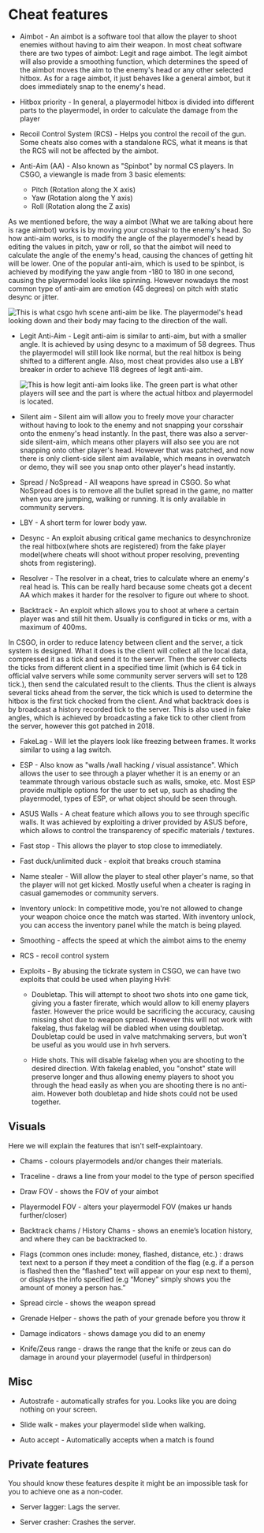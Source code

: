 # Cheat features

* Aimbot - An aimbot is a software tool that allow the player to shoot enemies without having to aim their weapon. In most cheat software there are two types of aimbot: Legit and rage aimbot. The legit aimbot will also provide a smoothing function, which determines the speed of the aimbot moves the aim to the enemy's head or any other selected hitbox. As for a rage aimbot, it just behaves like a general aimbot, but it does immediately snap to the enemy's head.

* Hitbox priority - In general, a playermodel hitbox is divided into different parts to the playermodel, in order to calculate the damage from the player

* Recoil Control System \(RCS\) - Helps you control the recoil of the gun. Some cheats also comes with a standalone RCS, what it means is that the RCS will not be affected by the aimbot.

* Anti-Aim \(AA\) - Also known as "Spinbot" by normal CS players. In CSGO, a viewangle is made from 3 basic elements:
  * Pitch \(Rotation along the X axis\)
  * Yaw   \(Rotation along the Y axis\)
  * Roll  \(Rotation along the Z axis\)

As we mentioned before, the way a aimbot \(What we are talking about here is rage aimbot\) works is by moving your crosshair to the enemy's head. So how anti-aim works, is to modify the angle of the playermodel's head by editing the values in pitch, yaw or roll, so that the aimbot will need to calculate the angle of the enemy's head, causing the chances of getting hit will be lower. One of the popular anti-aim, which is used to be spinbot, is achieved by modifying the yaw angle from -180 to 180 in one second, causing the playermodel looks like spinning. However nowadays the most common type of anti-aim are emotion \(45 degrees\) on pitch with static desync or jitter.

![This is what csgo hvh scene anti-aim be like. The playermodel&apos;s head looking down and their body may facing to the direction of the wall.](https://i.ytimg.com/vi/M2Tvf0EOXik/maxresdefault.jpg)

* Legit Anti-Aim - Legit anti-aim is similar to anti-aim, but with a smaller angle. It is achieved by using desync to a maximum of 58 degrees. Thus the playermodel will still look like normal, but the real hitbox is being shifted to a different angle. Also, most cheat provides also use a LBY breaker in order to achieve 118 degrees of legit anti-aim.

  ![This is how legit anti-aim looks like. The green part is what other players will see and the part is where the actual hitbox and playermodel is located. ](https://i.imgur.com/MgQ1jpJ.png)

* Silent aim - Silent aim will allow you to freely move your character without having to look to the enemy and not snapping your corsshair onto the enmeny's head instantly. In the past, there was also a server-side silent-aim, which means other players will also see you are not snapping onto other player's head. However that was patched, and now there is only client-side silent aim available, which means in overwatch or demo, they will see you snap onto other player's head instantly.

* Spread / NoSpread - All weapons have spread in CSGO. So what NoSpread does is to remove all the bullet spread in the game, no matter when you are jumping, walking or running. It is only available in community servers.

* LBY - A short term for lower body yaw.

* Desync - An exploit abusing critical game mechanics to desynchronize the real hitbox(where shots are registered) from the fake player model(where cheats will shoot without proper resolving, preventing shots from registering).

* Resolver - The resolver in a cheat, tries to calculate where an enemy's real head is. This can be really hard because some cheats got a decent AA which makes it harder for the resolver to figure out where to shoot.

* Backtrack - An exploit which allows you to shoot at where a certain player was and still hit them. Usually is configured in ticks or ms, with a maximum of 400ms.

In CSGO, in order to reduce latency between client and the server, a tick system is designed. What it does is the client will collect all the local data, compressed it as a tick and send it to the server. Then the server collects the ticks from different client in a specified time limit \(which is 64 tick in official valve servers while some community server servers will set to 128 tick.\), then send the calculated result to the clients. Thus the client is always several ticks ahead from the server, the tick which is used to determine the hitbox is the first tick chocked from the client. And what backtrack does is by broadcast a history recorded tick to the server. This is also used in fake angles, which is achieved by broadcasting a fake tick to other client from the server, however this got patched in 2018.

* FakeLag - Will let the players look like freezing between frames. It works similar to using a lag switch.

* ESP - Also know as "walls /wall hacking / visual assistance". Which allows the user to see through a player whether it is an enemy or an teammate through various obstacle such as walls, smoke, etc. Most ESP provide multiple options for the user to set up, such as shading the playermodel, types of ESP, or what object should be seen through.

* ASUS Walls - A cheat feature which allows you to see through specific walls. It was achieved by exploiting a driver provided by ASUS before, which allows to control the transparency of specific materials / textures.

* Fast stop - This allows the player to stop close to immediately.

* Fast duck/unlimited duck - exploit that breaks crouch stamina

* Name stealer - Will allow the player to steal other player's name, so that the player will not get kicked. Mostly useful when a cheater is raging in casual gamemodes or community servers.

* Inventory unlock: In competitive mode, you're not allowed to change your weapon choice once the match was started. With inventory unlock, you can access the inventory panel while the match is being played.

* Smoothing - affects the speed at which the aimbot aims to the enemy

* RCS - recoil control system

* Exploits - By abusing the tickrate system in CSGO, we can have two exploits that could be used when playing HvH:
  * Doubletap. This will attempt to shoot two shots into one game tick, giving you a faster firerate, which would allow to kill enemy players faster. However the price would be sacrificing the accuracy, causing missing shot due to weapon spread. However this will not work with fakelag, thus fakelag will be diabled when using doubletap. Doubletap could be used in valve matchmaking servers, but won't be useful as you would use in hvh servers.
  
  * Hide shots. This will disable fakelag when you are shooting to the desired direction. With fakelag enabled, you "onshot" state will preserve longer and thus allowing enemy players to shoot you through the head easily as when you are shooting there is no anti-aim. However both doubletap and hide shots could not be used together.

## Visuals

Here we will explain the features that isn't self-explaintoary.

* Chams - colours playermodels and/or changes their materials.

* Traceline - draws a line from your model to the type of person specified

* Draw FOV - shows the FOV of your aimbot

* Playermodel FOV - alters your playermodel FOV \(makes ur hands further/closer\)

* Backtrack chams / History Chams - shows an enemie’s location history, and where they can be backtracked to.

* Flags \(common ones include: money, flashed, distance, etc.\) : draws text next to a person if they meet a condition of the flag \(e.g. if a person is flashed then the “flashed” text will appear on your esp next to them\), or displays the info specified \(e.g “Money” simply shows you the amount of money a person has.”

* Spread circle - shows the weapon spread

* Grenade Helper - shows the path of your grenade before you throw it

* Damage indicators - shows damage you did to an enemy

* Knife/Zeus range - draws the range that the knife or zeus can do damage in around your playermodel \(useful in thirdperson\)

## Misc

* Autostrafe - automatically strafes for you. Looks like you are doing nothing on your screen.

* Slide walk - makes your playermodel slide when walking.

* Auto accept - Automatically accepts when a match is found

## Private features

You should know these features despite it might be an impossible task for you to achieve one as a non-coder.

* Server lagger: Lags the server.

* Server crasher: Crashes the server.
